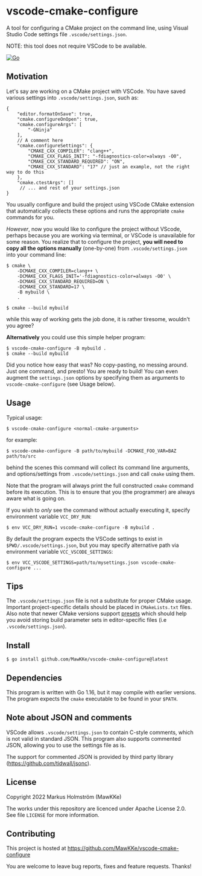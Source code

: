 # vscode-cmake-configure

A tool for configuring a CMake project on the command line, using Visual Studio Code settings file `.vscode/settings.json`.

NOTE: this tool does not require VSCode to be available.

[![Go](https://github.com/MawKKe/vscode-cmake-configure/actions/workflows/go.yml/badge.svg)](https://github.com/MawKKe/vscode-cmake-configure/actions/workflows/go.yml)

## Motivation

Let's say are working on a CMake project with VSCode. You have saved various settings into `.vscode/settings.json`, such as:

```
{
    "editor.formatOnSave": true,
    "cmake.configureOnOpen": true,
    "cmake.configureArgs": [
        "-GNinja"
    ],
    // A comment here
    "cmake.configureSettings": {
		"CMAKE_CXX_COMPILER": "clang++",
		"CMAKE_CXX_FLAGS_INIT": "-fdiagnostics-color=always -O0",
		"CMAKE_CXX_STANDARD_REQUIRED": "ON",
		"CMAKE_CXX_STANDARD": "17" // just an example, not the right way to do this
    },
    "cmake.ctestArgs": []
     // ... and rest of your settings.json
}
```
You usually configure and build the project using VSCode CMake extension that automatically collects these options and runs the appropriate `cmake` commands for you.

*However*, now you would like to configure the project without VScode, perhaps because you are working via terminal, or VSCode is unavailable for some reason. You realize that to configure the project, **you will need to copy all the options manually** (one-by-one) from `.vscode/settings.json` into your command line:

    $ cmake \
        -DCMAKE_CXX_COMPILER=clang++ \
        -DCMAKE_CXX_FLAGS_INIT='-fdiagnostics-color=always -O0' \
        -DCMAKE_CXX_STANDARD_REQUIRED=ON \
        -DCMAKE_CXX_STANDARD=17 \
        -B mybuild \
        .

    $ cmake --build mybuild

while this way of working gets the job done, it is rather tiresome, wouldn't you agree?

**Alternatively** you could use this simple helper program:

    $ vscode-cmake-configure -B mybuild .
    $ cmake --build mybuild

Did you notice how easy that was? No copy-pasting, no messing around. Just one command, and presto! You are ready to build! You can even augment the `settings.json` options by specifying them as arguments to `vscode-cmake-configure` (see Usage below).

## Usage

Typical usage:

    $ vscode-cmake-configure <normal-cmake-arguments>

for example:

    $ vscode-cmake-configure -B path/to/mybuild -DCMAKE_FOO_VAR=BAZ path/to/src

behind the scenes this command will collect its command line arguments, and options/settings from `.vscode/settings.json` and call `cmake` using them.

Note that the program will always print the full constructed  `cmake` command before its execution. This is to ensure that you (the programmer) are always aware what is going on.

If you wish to *only* see the command without actually executing it, specify environment variable `VCC_DRY_RUN`:

    $ env VCC_DRY_RUN=1 vscode-cmake-configure -B mybuild .

By default the program expects the VSCode settings to exist in `$PWD/.vscode/settings.json`, but you may specify alternative path via environment variable `VCC_VSCODE_SETTINGS`:

    $ env VCC_VSCODE_SETTINGS=path/to/mysettings.json vscode-cmake-configure ...


## Tips

The `.vscode/settings.json` file is not a substitute for proper CMake usage. Important project-specific details should be placed in `CMakeLists.txt` files. Also note that newer CMake versions support [presets](https://cmake.org/cmake/help/latest/manual/cmake-presets.7.html) which should help you avoid storing build parameter sets in editor-specific files (i.e `.vscode/settings.json`).

## Install

    $ go install github.com/MawKKe/vscode-cmake-configure@latest

## Dependencies

This program is written with Go 1.16, but it may compile with earlier versions.
The program expects the `cmake` executable to be found in your `$PATH`.

## Note about JSON and comments

VSCode allows `.vscode/settings.json` to contain C-style comments, which is not valid in standard JSON. This program also supports commented JSON, allowing you to use the settings file as is.

The support for commented JSON is provided by third party library (https://github.com/tidwall/jsonc).

## License

Copyright 2022 Markus Holmström (MawKKe)

The works under this repository are licenced under Apache License 2.0.
See file `LICENSE` for more information.

## Contributing

This project is hosted at https://github.com/MawKKe/vscode-cmake-configure

You are welcome to leave bug reports, fixes and feature requests. Thanks!
